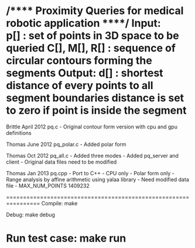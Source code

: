 /**** Proximity Queries for medical robotic application ****/
	Input:  
		p[] : set of points in 3D space to be queried
        C[], M[], R[] : sequence of circular contours forming the segments
	Output: 
		d[] : shortest distance of every points to all segment boundaries distance is set to zero if point is inside the segment
================================================================

Brittle April 2012
	pq.c
	- Original contour form version with cpu and gpu definitions

Thomas June 2012
	pq_polar.c
	- Added polar form

Thomas Oct 2012 
	pq_all.c
	- Added three modes
	- Added pq_server and client
	- Original data files need to be modified

Thomas Jan 2013
	pq.cpp
	- Port to C++
	- CPU only
	- Polar form only
	- Range analysis by affine arithmetic using yalaa library
	- Need modified data file
	- MAX_NUM_POINTS 1409232

================================================================
Compile:
	make

Debug:
	make debug

Run test case:
	make run
================================================================
